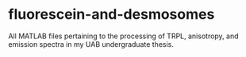 # fluorescein-and-desmosomes
All MATLAB files pertaining to the processing of TRPL, anisotropy, and emission spectra in my UAB undergraduate thesis.
